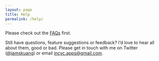 ```yaml
---
layout: page
title: Help
permalink: /help/
---
```


Please check out the [FAQs](https://shifty.helpshift.com/a/shifty/) first.

Still have questions, feature suggestions or feedback? I’d love to hear all about them, good or bad. Please get in touch with me on Twitter ([@jamskuang](https://twitter.com/jamskuang)) or email [incyc.apps@gmail.com](mailto:incyc.apps@gmail.com).

